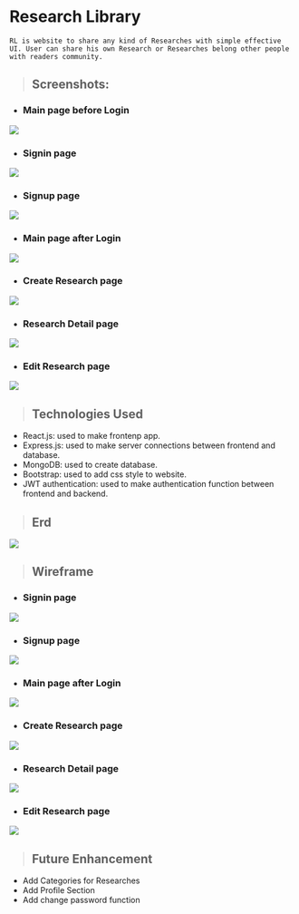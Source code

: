 # Research Library

```
RL is website to share any kind of Researches with simple effective UI. User can share his own Research or Researches belong other people with readers community. 
```
>## Screenshots:
* ### Main page before Login
![](https://i.imgur.com/MCqdTw2.png)
* ### Signin page
![](https://i.imgur.com/ue72R5t.png)
* ### Signup page
![](https://i.imgur.com/fA6ch7c.png)
* ### Main page after Login
![](https://i.imgur.com/W1naJlT.png)
* ### Create Research page
![](https://i.imgur.com/TZjpPat.png)
* ### Research Detail page
![](https://i.imgur.com/J9t1Emh.png)
* ### Edit Research page
![](https://i.imgur.com/QO4jHNd.png)


>## Technologies Used

* React.js: used to make frontenp app.
* Express.js: used to make server connections between frontend and database.
* MongoDB: used to create database.
* Bootstrap: used to add css style to website.
* JWT authentication: used to make authentication function between frontend and backend.

>## Erd
![](https://i.imgur.com/jsDRrMw.png)

>## Wireframe
* ### Signin page
![](https://i.imgur.com/abKVEiR.png)
* ### Signup page
![](https://i.imgur.com/IoARYhq.png)
* ### Main page after Login
![](https://i.imgur.com/6x826T0.png)
* ### Create Research page
![](https://i.imgur.com/81RJB6C.png)
* ### Research Detail page
![](https://i.imgur.com/R2a4J5H.png)
* ### Edit Research page
![](https://i.imgur.com/aRsmNic.png)
>## Future Enhancement
* Add Categories for Researches
* Add Profile Section
* Add change password function 